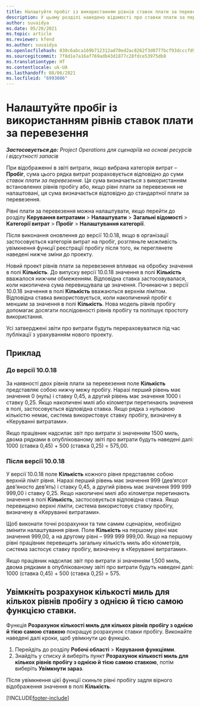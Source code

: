 ```yaml
---
title: Налаштуйте пробіг із використанням рівнів ставок плати за перевезення
description: У цьому розділі наведено відомості про ставки плати за перевезення та рівні ставок плати за перевезення.
author: suvaidya
ms.date: 05/20/2021
ms.topic: article
ms.reviewer: kfend
ms.author: suvaidya
ms.openlocfilehash: 030c6abca169b712312ad70ed2ac8262f3d0777bcf93dcccfd956f2f9e0ea77c
ms.sourcegitcommit: 7f8d1e7a16af769adb43d1877c28fdce53975db8
ms.translationtype: HT
ms.contentlocale: uk-UA
ms.lasthandoff: 08/06/2021
ms.locfileid: "6993086"
---
```

# <a name="set-up-mileage-using-mileage-rate-tiers"></a>Налаштуйте пробіг із використанням рівнів ставок плати за перевезення

_**Застосовується до:** Project Operations для сценаріїв на основі ресурсів і відсутності запасів_

При відображенні в звіті витрати, якщо вибрана категорія витрат – **Пробіг**, сума цього рядка витрат розраховується відповідно до суми *ставок плати за перевезення*. Ця сума визначається з використанням встановлених рівнів пробігу або, якщо рівні плати за перевезення не налаштовані, ця сума визначається відповідно до стандартної плати за перевезення. 

Рівні плати за перевезення можна налаштувати, якщо перейти до розділу **Керування витратами** > **Налаштувати** > **Загальні відомості** > **Категорії витрат** > **Пробіг** > **Налаштування категорії**.

Після виконання оновлення до версії 10.0.18, якщо в організації застосовується категорія витрат на пробіг, розгляньте можливість увімкнення функції реєстрації пробігу після того, як переглянете наведені нижче зміни до проекту. 

Новий проект рівнів плати за перевезення впливає на обробку значення в полі **Кількість**. До випуску версії 10.0.18 значення в полі **Кількість** вважалося нижчим обмеженням. Відповідна ставка застосовувалася, коли накопичена сума перевищувала це значення.  Починаючи з версії 10.0.18 значення в полі **Кількість** вважаються верхнім лімітом. Відповідна ставка використовується, коли накопичений пробіг є меншим за значення в полі **Кількість**.  Нова модель рівнів пробігу допомагає досягати послідовності рівнів пробігу та поліпшує простоту використання.   

Усі затверджені звіти про витрати будуть перераховуватися під час публікації з урахуванням нового проекту.

## <a name="example"></a>Приклад
 
### <a name="before-version-10018"></a>До версії 10.0.18
За наявності двох рівнів плати за перевезення поле **Кількість** представляє собою нижчу межу пробігу. Наразі перший рівень має значення 0 (нуль) і ставку 0,45, а другий рівень має значення 1000 і ставку 0,25. Якщо накопичені милі або кілометри перетинають значення в полі, застосовується відповідна ставка. Якщо рядка з нульовою кількістю немає, система використовує ставку пробігу, визначену в «Керуванні витратами». 
 
Якщо працівник надсилає звіт про витрати зі значенням 1500 миль, двома рядками в опублікованому звіті про витрати будуть наведені далі: 1000 (ставка 0,45) + 500 (ставка 0,25) = 575,00.

### <a name="after-version-10018"></a>Після версії 10.0.18
У версії 10.0.18 поле **Кількість** кожного рівня представляє собою верхній ліміт рівня. Наразі перший рівень має значення 999 (дев’ятсот дев’яносто дев’ять) і ставку 0,45, а другий рівень має значення 999 999 999,00 і ставку 0,25. Якщо накопичені милі або кілометри перетинають значення в полі **Кількість**, застосовується відповідна ставка. Якщо перевищено верхні ліміти, система використовує ставку пробігу, визначену в «Керуванні витратами». 
 
Щоб виконати точні розрахунки та тим самим сценарієм, необхідно змінити налаштування рівня. Поле **Кількість** на першому рівні має значення 999,00, а на другому рівні – 999 999 999,00. Якщо на першому рівні працівник перевищить загальну кількість миль або кілометрів, система застосує ставку пробігу, визначену в «Керуванні витратами». 
  
Якщо працівник надсилає звіт про витрати зі значенням 1,500 миль, двома рядками в опублікованому звіті про витрати будуть наведені далі: 1000 (ставка 0,45) + 500 (ставка 0,25) = 575.

## <a name="enable-the-mileage-amount-calculation-for-multiple-mileage-tiers-with-same-rate-feature"></a>Увімкніть розрахунок кількості миль для кількох рівнів пробігу з однією й тією самою функцією ставки.

Функція **Розрахунок кількості миль для кількох рівнів пробігу з однією й тією самою ставкою** покращує розрахунок ставки пробігу. Виконайте наведені далі кроки, щоб увімкнути цю функцію.

1. Перейдіть до розділу **Робочі області** > **Керування функціями**. 
2. Знайдіть у списку й виберіть пункт **Розрахунок кількості миль для кількох рівнів пробігу з однією й тією самою ставкою**, потім виберіть **Увімкнути зараз**.

Після увімкнення цієї функції скиньте рівні пробігу задля вірного відображення значення в полі **Кількість**. 


[!INCLUDE[footer-include](../includes/footer-banner.md)]
